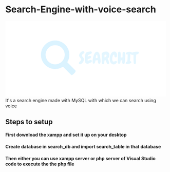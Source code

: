 # Search-Engine-with-voice-search
<img src="https://github.com/Aditya-Dhodade/Search-Engine-with-voice-search/blob/main/assets/images/image.png" width="500"/>
It's a search engine made with MySQL with which we can search using voice 

## Steps to setup
#### First download the xampp and set it up on your desktop
#### Create database in search_db and import search_table in that database
#### Then either you can use xampp server or php server of Visual Studio code to execute the the php file
